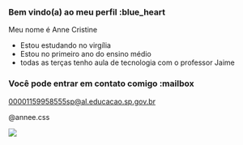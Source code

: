 ### Bem vindo(a) ao meu perfil :blue_heart


Meu nome é Anne Cristine

- Estou estudando no virgília
- Estou no primeiro ano do ensino médio 
- todas as terças tenho aula de tecnologia com o professor Jaime

### Você pode entrar em contato comigo :mailbox

00001159958555sp@al.educacao.sp.gov.br

@annee.css

![](https://tenor.com/pIzgRAQiDRW.gif)
